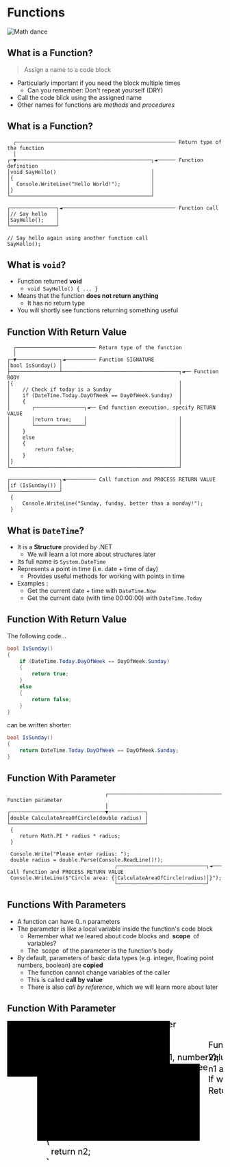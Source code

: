 # Functions

![Math dance](https://c.tenor.com/MjdDlyCEARcAAAAC/math-dance.gif)


## What is a Function?

> Assign a name to a code block
<!-- .element: class="fragment" -->

* Particularly <!-- .element: class="fragment" --> important if you need the block multiple times
  * Can you remember: Don't repeat yourself (DRY)
* Call <!-- .element: class="fragment" --> the code blick using the assigned name
* Other <!-- .element: class="fragment" --> names for functions are *methods* and *procedures*


## What is a Function?

```cs[|1-8|10-13]
  ┌──────────────────────────────────────────────────── Return type of the function
  │
┌─▼────────────────────────────────────────────┐◄────── Function definition
│void SayHello()                               │
│{                                             │
│  Console.WriteLine("Hello World!");          │
│}                                             │
└──────────────────────────────────────────────┘

┌───────────────┐◄───────────────────────────────────── Function call
│// Say hello   │
│SayHello();    │
└───────────────┘

// Say hello again using another function call
SayHello();
```


## What is `void`?

* Function <!-- .element: class="fragment" --> returned **void**
  * `void SayHello() { ... }`
* Means <!-- .element: class="fragment" --> that the function **does not return anything**
  * It has no return type
* You <!-- .element: class="fragment" --> will shortly see functions returning something useful


## Function With Return Value

```cs[|1-5|5-19|10-12|21-23]
  ┌────────────────────────── Return type of the function
  │
┌─▼──────────────┐◄────────── Function SIGNATURE
│bool IsSunday() │
├────────────────┴──────────────────────────────────────┐◄── Function BODY
│{                                                      │
│    // Check if today is a Sunday                      │
│    if (DateTime.Today.DayOfWeek == DayOfWeek.Sunday)  │
│    {                                                  │
│       ┌────────────────┐◄── End function execution, specify RETURN VALUE
│       │return true;    │                              │
│       └────────────────┘                              │
│    }                                                  │
│    else                                               │
│    {                                                  │
│        return false;                                  │
│    }                                                  │
│}                                                      │
└───────────────────────────────────────────────────────┘
 
┌────────────────┐◄────────── Call function and PROCESS RETURN VALUE
│if (IsSunday()) │
└────────────────┘
 {
     Console.WriteLine("Sunday, funday, better than a monday!");
 }
```


## What is `DateTime`?

* It <!-- .element: class="fragment" --> is a **Structure** provided by .NET
  * We will learn a lot more about structures later
* Its <!-- .element: class="fragment" --> full name is `System.DateTime`
* Represents <!-- .element: class="fragment" --> a point in time (i.e. date + time of day)
  * Provides useful methods for working with points in time
* Examples <!-- .element: class="fragment" -->:
  * Get the current date + time with `DateTime.Now`
  * Get the current date (with time 00:00:00) with `DateTime.Today`


## Function With Return Value

The <!-- .element: class="fragment" --> following code...

```cs
bool IsSunday()
{
    if (DateTime.Today.DayOfWeek == DayOfWeek.Sunday)
    {
        return true;
    }
    else
    {
        return false;
    }
}
```
<!-- .element: class="fragment" -->

can <!-- .element: class="fragment" --> be written shorter:

```cs
bool IsSunday()
{
    return DateTime.Today.DayOfWeek == DayOfWeek.Sunday;
}
```
<!-- .element: class="fragment" -->


## Function With Parameter

```cs[|1-5|12-15]
                                ┌───────────────────────────────────── Function parameter
                                │
┌───────────────────────────────▼────────────┐
│double CalculateAreaOfCircle(double radius) │
└────────────────────────────────────────────┘
 {
    return Math.PI * radius * radius;
 }

 Console.Write("Please enter radius: ");
 double radius = double.Parse(Console.ReadLine()!);
                                   ┌─────────────────────────────┐◄─── Call function and PROCESS RETURN VALUE
 Console.WriteLine($"Circle area: {│CalculateAreaOfCircle(radius)│}");
                                   └─────────────────────────────┘
```


## Functions With Parameters

* A <!-- .element: class="fragment" --> function can have 0..n parameters
* The <!-- .element: class="fragment" --> parameter is like a local variable inside the function's code block
  * Remember what we leared about code blocks and **<span translate="no">&nbsp;scope&nbsp;</span>** of variables?
  * The <span translate="no">&nbsp;scope&nbsp;</span> of the parameter is the function's body
* By <!-- .element: class="fragment" --> default, parameters of basic data types (e.g. integer, floating point numbers, boolean) are **copied**
  * The function cannot change variables of the caller
  * This is called **call by value**
  * There is also *call by reference*, which we will learn more about later


## Function With Parameter

<svg style="height: 325px; width: 850px;">
  <defs>
    <marker id="arrowhead" markerWidth="10" markerHeight="7" refX="0" refY="3.5" orient="auto">
      <polygon points="0 0, 10 3.5, 0 7" />
    </marker>
  </defs>

  <g>
    <rect class="border" x="0" y="0" width="380" height="130"  />
    <g transform="translate(10, 20)">
      <text class="code" x="0" y="0" font-size="20" fill="black">
        <tspan x="0">int number1 = 17;</tspan>
        <tspan x="0" dy="1.2em">int number2 = 21;</tspan>
        <tspan x="0" dy="1.2em">&nbsp;</tspan>
        <tspan x="0" dy="1.2em">int largerNumber = <tspan class="highlight">GetLargest</tspan>(number1, number2);</tspan>
      </text>
    </g>
  </g>

  <g transform="translate(470, 63)">
    <text class="note" x="0" y="0" font-size="20" fill="black">Function <tspan class="code">GetLargest</tspan> is called.</text>
  </g><!-- .element: class="fragment" -->

  <g>
    <text class="note" x="340" y="15" font-size="20" fill="black">Caller</text>
  </g><!-- .element: class="fragment" -->

  <g transform="translate(70, 100)">
    <rect class="border" x="0" y="0" width="380" height="180"  />
    <g transform="translate(10, 20)">
      <text class="code" x="0" y="0" font-size="20" fill="black">
        <tspan x="0">int <tspan class="highlight">GetLargest</tspan>(int n1, int n2)</tspan>
        <tspan x="0" dy="1.2em">{</tspan>
        <tspan x="0" dy="1.2em">&nbsp;&nbsp;if (n1 > n2)</tspan>
        <tspan x="0" dy="1.2em">&nbsp;&nbsp;{</tspan>
        <tspan x="0" dy="1.2em">&nbsp;&nbsp;&nbsp;&nbsp;return n1;</tspan>
        <tspan x="0" dy="1.2em">&nbsp;&nbsp;}</tspan>
        <tspan x="0" dy="1.2em">&nbsp;&nbsp;else</tspan>
        <tspan x="0" dy="1.2em">&nbsp;&nbsp;{</tspan>
        <tspan x="0" dy="1.2em">&nbsp;&nbsp;&nbsp;&nbsp;return n2;</tspan>
        <tspan x="0" dy="1.2em">&nbsp;&nbsp;}</tspan>
        <tspan x="0" dy="1.2em">}</tspan>
      </text>
    </g>
  </g><!-- .element: class="fragment" -->

  <g transform="translate(70, 100)">
    <text class="note" x="340" y="15" font-size="20" fill="black">Callee</text>
  </g><!-- .element: class="fragment" -->

  <g transform="translate(235, 68)">
    <line x1="30" y1="0" x2="0" y2="35" marker-end="url(#arrowhead)" />
    <line x1="90" y1="0" x2="55" y2="35" marker-end="url(#arrowhead)" />
  </g><!-- .element: class="fragment" -->

  <g transform="translate(470, 92)">
    <text class="note" x="0" y="0" font-size="20" fill="black">Values are <tspan class="highlight">copied</tspan>. Data types <tspan class="highlight">must match</tspan>!</text>
  </g><!-- .element: class="fragment" -->

  <g transform="translate(470, 119)">
    <text class="note" x="0" y="0" font-size="20" fill="black">
      <tspan x="0"><tspan class="code">n1</tspan> and <tspan class="code">n2</tspan> are <tspan class="highlight">local variables</tspan> inside the function.</tspan>
      <tspan x="0" dy="1.2em">If we change them, <tspan class="code">number1</tspan> and <tspan class="code">number2</tspan> are <tspan class="highlight">not influenced</tspan>!</tspan>
    </text>
  </g><!-- .element: class="fragment" -->

  <g transform="translate(50, 0)">
    <line x1="55" y1="175" x2="0" y2="175" />
    <line x1="55" y1="230" x2="0" y2="230" />
    <line x1="0" y1="230" x2="0" y2="80" marker-end="url(#arrowhead)" />
  </g><!-- .element: class="fragment" -->

  <g transform="translate(470, 170)">
    <text class="note" x="0" y="0" font-size="20" fill="black">
      <tspan x="0">Return value is <tspan class="highlight">copied</tspan> into <tspan class="code">largerNumber</tspan>.</tspan>
    </text>
  </g><!-- .element: class="fragment" -->

</svg>
